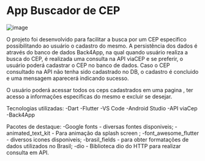# App Buscador de CEP

![image](https://github.com/user-attachments/assets/062b23d0-a584-491a-9ccb-af6f34afb68a)

O projeto foi desenvolvido para facilitar a busca por um CEP especifico possibilitando ao usuário o cadastro do mesmo. A persistência dos dados é através do banco de dados Back4App, na qual quando usuário realiza a busca do CEP, é realizada uma consulta na API viaCEP e se preferir, o usuário poderá cadastrar o CEP no banco de dados. Caso o CEP consultado na API não tenha sido cadastrado no DB, o cadastro é concluido e uma mensagem aparecerá indicando sucesso.

O usuário poderá acessar todos os ceps cadastrados em uma pagina , ter acesso a informações específicas do mesmo e excluir se desejar.

Tecnologias utilizadas: 
-Dart 
-Flutter 
-VS Code 
-Android Studio
-API viaCep
-Back4App

Pacotes de destaque:
-Google fonts - diversas fontes disponiveis; 
-animated_text_kit - Para animação da splash screen ;
-font_awesome_flutter - diversos icones disponiveis;
-brasil_fields - para obter formatações de dados utilizados no Brasil;
-dio - Biblioteca dio do HTTP para realizar consulta em API.

